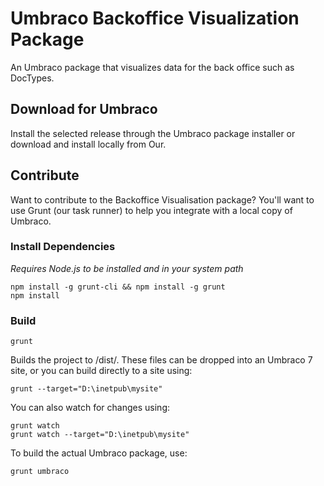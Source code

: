 # Umbraco Backoffice Visualization Package
An Umbraco package that visualizes data for the back office such as DocTypes.

## Download for Umbraco

Install the selected release through the Umbraco package installer or download and install locally from Our.

## Contribute

Want to contribute to the Backoffice Visualisation package? You'll want to use Grunt (our task runner) to help you integrate with a local copy of Umbraco.

### Install Dependencies
*Requires Node.js to be installed and in your system path*

    npm install -g grunt-cli && npm install -g grunt
    npm install

### Build
    grunt

Builds the project to /dist/. These files can be dropped into an Umbraco 7 site, or you can build directly to a site using:

    grunt --target="D:\inetpub\mysite"

You can also watch for changes using:

    grunt watch
    grunt watch --target="D:\inetpub\mysite"

To build the actual Umbraco package, use:

    grunt umbraco